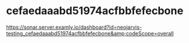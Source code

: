 # cefaedaaabd51974acfbbfefecbone
https://sonar.server.examly.io/dashboard?id=neojarvis-testing_cefaedaaabd51974acfbbfefecbone&amp;codeScope=overall
